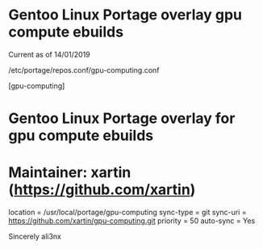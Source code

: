 # Gentoo Linux Portage overlay gpu compute ebuilds

Current as of 14/01/2019

/etc/portage/repos.conf/gpu-computing.conf

[gpu-computing]

# Gentoo Linux Portage overlay for gpu compute ebuilds
# Maintainer: xartin (https://github.com/xartin)

location = /usr/local/portage/gpu-computing
sync-type = git
sync-uri = https://github.com/xartin/gpu-computing.git
priority = 50
auto-sync = Yes

Sincerely ali3nx

